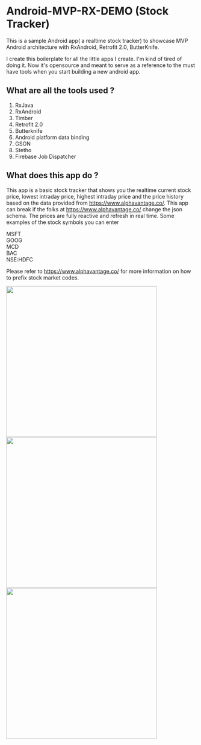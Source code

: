 # Android-MVP-RX-DEMO (Stock Tracker)
This is a sample Android app( a realtime stock tracker) to showcase MVP Android architecture with RxAndroid, Retrofit 2.0, ButterKnife. 

I create this boilerplate for all the little apps I create. I'm kind of tired of doing it. Now it's opensource and meant to
serve as a reference to the must have tools when you start building a new android app.

##  What are all the tools used ?
1. RxJava
2. RxAndroid
3. Timber
4. Retrofit 2.0
5. Butterknife
6. Android platform data binding
7. GSON
8. Stetho
9. Firebase Job Dispatcher

##  What does this app do ?
This app is a basic stock tracker that shows you  the realtime current stock price, lowest intraday price, highest intraday price and the price history based on the data provided from https://www.alphavantage.co/. This app can break if the folks at https://www.alphavantage.co/ change the json schema. The prices are fully reactive and refresh in real time. Some examples of the stock symbols you can enter

  MSFT<br />
  GOOG <br />
  MCD<br />
  BAC<br />
  NSE:HDFC<br />
  
  Please refer to https://www.alphavantage.co/ for more information on how to prefix stock market codes.
  
  


<img src="https://i.imgur.com/T40LNSG.png" width="400">
<img src="https://i.imgur.com/4RG2Jpg.png" width="400">

<img src="https://i.imgur.com/E3VXC6W.png" width="400">
